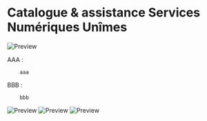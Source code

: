 # Catalogue & assistance Services Numériques Unîmes

![Preview](https://raw.githubusercontent.com/gbunimes/catnumData/master/1.webp)

AAA :

		aaa		
	

BBB :

		bbb


![Preview](https://raw.githubusercontent.com/gbunimes/catnumData/master/2.webp)
![Preview](https://raw.githubusercontent.com/gbunimes/catnumData/master/3.webp)
![Preview](https://raw.githubusercontent.com/gbunimes/catnumData/master/4.webp)

